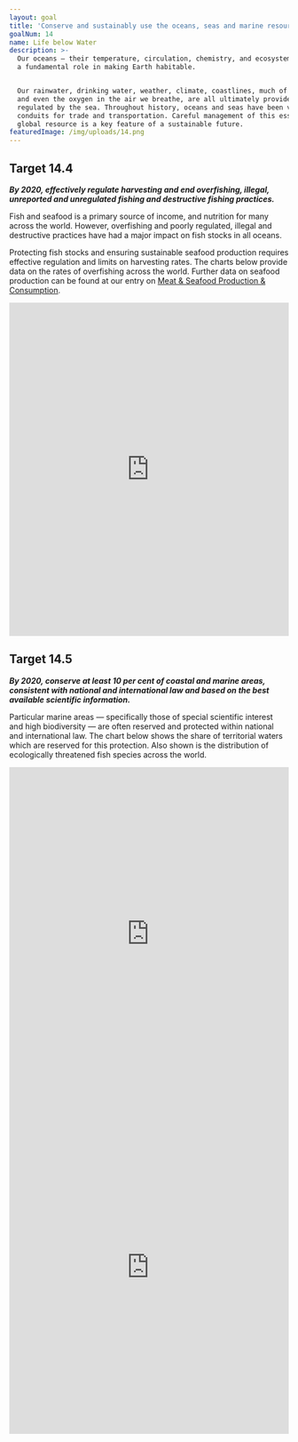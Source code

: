```yaml
---
layout: goal
title: 'Conserve and sustainably use the oceans, seas and marine resources'
goalNum: 14
name: Life below Water
description: >-
  Our oceans — their temperature, circulation, chemistry, and ecosystems  — play
  a fundamental role in making Earth habitable. 


  Our rainwater, drinking water, weather, climate, coastlines, much of our food,
  and even the oxygen in the air we breathe, are all ultimately provided and
  regulated by the sea. Throughout history, oceans and seas have been vital
  conduits for trade and transportation. Careful management of this essential
  global resource is a key feature of a sustainable future.
featuredImage: /img/uploads/14.png
---
```

## Target 14.4

_**By 2020, effectively regulate harvesting and end overfishing, illegal, unreported and unregulated fishing and destructive fishing practices.**_

Fish and seafood is a primary source of income, and nutrition for many across the world. However, overfishing and poorly regulated, illegal and destructive practices have had a major impact on fish stocks in all oceans. 

Protecting fish stocks and ensuring sustainable seafood production requires effective regulation and limits on harvesting rates. The charts below provide data on the rates of overfishing across the world. Further data on seafood production can be found at our entry on [Meat & Seafood Production & Consumption](https://ourworldindata.org/meat-and-seafood-production-consumption).

<iframe src="https://ourworldindata.org/grapher/fish-stocks-within-sustainable-levels" style="width: 100%; height: 600px; border: 0px none;"></iframe>

## Target 14.5

**_By 2020, conserve at least 10 per cent of coastal and marine areas, consistent with national and international law and based on the best available scientific information._**

Particular marine areas — specifically those of special scientific interest and high biodiversity — are often reserved and protected within national and international law. The chart below shows the share of territorial waters which are reserved for this protection. Also shown is the distribution of ecologically threatened fish species across the world.

<iframe src="https://ourworldindata.org/grapher/marine-protected-areas" style="width: 100%; height: 600px; border: 0px none;"></iframe>

<iframe src="https://ourworldindata.org/grapher/fish-species-threatened" style="width: 100%; height: 600px; border: 0px none;"></iframe>
